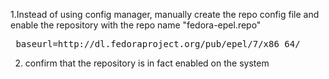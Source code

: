 1.Instead of using config manager, manually create the repo config file and enable the repository with the repo name "fedora-epel.repo"
<pre> baseurl=http://dl.fedoraproject.org/pub/epel/7/x86_64/ </pre>

2. confirm that the repository is in fact enabled on the system
